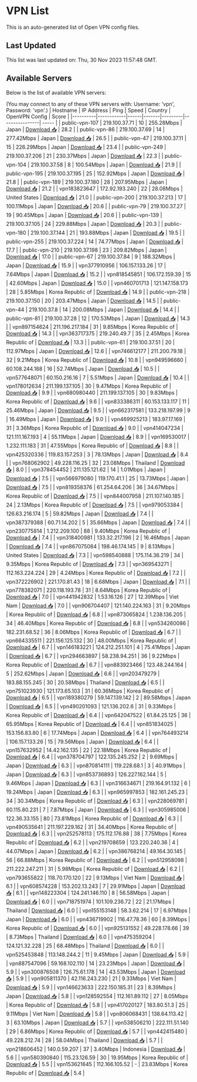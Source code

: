 # VPN List

This is an auto-generated list of Open VPN config files.

## Last Updated

This list was last updated on: Thu, 30 Nov 2023 11:57:48 GMT.

## Available Servers

Below is the list of available VPN servers:

(You may connect to any of these VPN servers with: Username: 'vpn', Password: 'vpn'.)
| Hostname | IP Address | Ping | Speed | Country | OpenVPN Config | Score |
|----------|------------|------|-------|---------|----------------| ----- |
| public-vpn-107 | 219.100.37.71 | 10 | 255.28Mbps | Japan | [Download 📥](./configs/server_0_JP.ovpn) | 28.2 |
| public-vpn-86 | 219.100.37.69 | 14 | 277.42Mbps | Japan | [Download 📥](./configs/server_1_JP.ovpn) | 26.5 |
| public-vpn-47 | 219.100.37.11 | 15 | 226.29Mbps | Japan | [Download 📥](./configs/server_2_JP.ovpn) | 23.4 |
| public-vpn-249 | 219.100.37.206 | 21 | 230.37Mbps | Japan | [Download 📥](./configs/server_3_JP.ovpn) | 22.3 |
| public-vpn-104 | 219.100.37.58 | 8 | 100.54Mbps | Japan | [Download 📥](./configs/server_4_JP.ovpn) | 21.9 |
| public-vpn-195 | 219.100.37.195 | 25 | 152.92Mbps | Japan | [Download 📥](./configs/server_5_JP.ovpn) | 21.8 |
| public-vpn-189 | 219.100.37.180 | 28 | 207.95Mbps | Japan | [Download 📥](./configs/server_6_JP.ovpn) | 21.2 |
| vpn183823647 | 172.92.193.240 | 22 | 28.08Mbps | United States | [Download 📥](./configs/server_7_US.ovpn) | 21.0 |
| public-vpn-200 | 219.100.37.213 | 17 | 100.11Mbps | Japan | [Download 📥](./configs/server_8_JP.ovpn) | 20.6 |
| public-vpn-79 | 219.100.37.27 | 19 | 90.45Mbps | Japan | [Download 📥](./configs/server_9_JP.ovpn) | 20.6 |
| public-vpn-139 | 219.100.37.105 | 24 | 229.88Mbps | Japan | [Download 📥](./configs/server_10_JP.ovpn) | 20.3 |
| public-vpn-180 | 219.100.37.144 | 21 | 193.88Mbps | Japan | [Download 📥](./configs/server_11_JP.ovpn) | 19.5 |
| public-vpn-255 | 219.100.37.224 | 14 | 74.77Mbps | Japan | [Download 📥](./configs/server_12_JP.ovpn) | 17.7 |
| public-vpn-210 | 219.100.37.198 | 23 | 209.82Mbps | Japan | [Download 📥](./configs/server_13_JP.ovpn) | 17.0 |
| public-vpn-67 | 219.100.37.84 | 9 | 188.32Mbps | Japan | [Download 📥](./configs/server_14_JP.ovpn) | 15.9 |
| vpn377910956 | 106.157.133.26 | 17 | 7.64Mbps | Japan | [Download 📥](./configs/server_15_JP.ovpn) | 15.2 |
| vpn818545851 | 106.172.159.39 | 15 | 42.60Mbps | Japan | [Download 📥](./configs/server_16_JP.ovpn) | 15.0 |
| vpn460701713 | 121.147.158.173 | 28 | 5.85Mbps | Korea Republic of | [Download 📥](./configs/server_17_KR.ovpn) | 14.9 |
| public-vpn-218 | 219.100.37.150 | 20 | 203.47Mbps | Japan | [Download 📥](./configs/server_18_JP.ovpn) | 14.5 |
| public-vpn-44 | 219.100.37.8 | 14 | 200.08Mbps | Japan | [Download 📥](./configs/server_19_JP.ovpn) | 14.4 |
| public-vpn-81 | 219.100.37.28 | 12 | 170.53Mbps | Japan | [Download 📥](./configs/server_20_JP.ovpn) | 14.3 |
| vpn897154624 | 211.196.217.184 | 31 | 9.85Mbps | Korea Republic of | [Download 📥](./configs/server_21_KR.ovpn) | 14.3 |
| vpn363717375 | 219.240.49.7 | 35 | 2.45Mbps | Korea Republic of | [Download 📥](./configs/server_22_KR.ovpn) | 13.3 |
| public-vpn-61 | 219.100.37.51 | 20 | 112.97Mbps | Japan | [Download 📥](./configs/server_23_JP.ovpn) | 12.6 |
| vpn746612177 | 211.200.79.18 | 32 | 9.21Mbps | Korea Republic of | [Download 📥](./configs/server_24_KR.ovpn) | 10.8 |
| vpn949596660 | 60.108.244.188 | 16 | 52.74Mbps | Japan | [Download 📥](./configs/server_25_JP.ovpn) | 10.5 |
| vpn577648071 | 60.150.216.16 | 7 | 5.51Mbps | Japan | [Download 📥](./configs/server_26_JP.ovpn) | 10.4 |
| vpn178012634 | 211.199.137.105 | 30 | 9.47Mbps | Korea Republic of | [Download 📥](./configs/server_27_KR.ovpn) | 9.9 |
| vpn680980440 | 211.199.137.105 | 30 | 9.83Mbps | Korea Republic of | [Download 📥](./configs/server_28_KR.ovpn) | 9.6 |
| vpn833386311 | 60.153.133.117 | 11 | 25.46Mbps | Japan | [Download 📥](./configs/server_29_JP.ovpn) | 9.5 |
| vpn662317581 | 133.218.197.99 | 9 | 16.49Mbps | Japan | [Download 📥](./configs/server_30_JP.ovpn) | 9.0 |
| vpn469925213 | 183.97.17.169 | 31 | 3.36Mbps | Korea Republic of | [Download 📥](./configs/server_31_KR.ovpn) | 9.0 |
| vpn414047234 | 121.111.167.193 | 4 | 55.11Mbps | Japan | [Download 📥](./configs/server_32_JP.ovpn) | 8.9 |
| vpn169530017 | 1.232.111.183 | 31 | 47.55Mbps | Korea Republic of | [Download 📥](./configs/server_33_KR.ovpn) | 8.8 |
| vpn425320336 | 119.83.157.253 | 3 | 78.13Mbps | Japan | [Download 📥](./configs/server_34_JP.ovpn) | 8.4 |
| vpn768062902 | 49.228.116.25 | 32 | 23.08Mbps | Thailand | [Download 📥](./configs/server_35_TH.ovpn) | 8.0 |
| vpn378454452 | 211.135.121.62 | 14 | 1.01Mbps | Japan | [Download 📥](./configs/server_36_JP.ovpn) | 7.5 |
| vpn566979080 | 119.170.41.1 | 25 | 13.73Mbps | Japan | [Download 📥](./configs/server_37_JP.ovpn) | 7.5 |
| vpn819358376 | 61.254.64.206 | 36 | 34.67Mbps | Korea Republic of | [Download 📥](./configs/server_38_KR.ovpn) | 7.5 |
| vpn844007958 | 211.107.140.185 | 24 | 2.13Mbps | Korea Republic of | [Download 📥](./configs/server_39_KR.ovpn) | 7.5 |
| vpn979053384 | 126.63.216.174 | 5 | 59.82Mbps | Japan | [Download 📥](./configs/server_40_JP.ovpn) | 7.4 |
| vpn387379388 | 60.71.14.202 | 5 | 35.66Mbps | Japan | [Download 📥](./configs/server_41_JP.ovpn) | 7.4 |
| vpn230775814 | 1.212.209.100 | 88 | 9.40Mbps | Korea Republic of | [Download 📥](./configs/server_42_KR.ovpn) | 7.4 |
| vpn318400981 | 133.32.217.196 | 2 | 16.46Mbps | Japan | [Download 📥](./configs/server_43_JP.ovpn) | 7.4 |
| vpn867075084 | 198.46.174.145 | 9 | 8.13Mbps | United States | [Download 📥](./configs/server_44_US.ovpn) | 7.3 |
| vpn598540888 | 175.114.36.219 | 34 | 9.35Mbps | Korea Republic of | [Download 📥](./configs/server_45_KR.ovpn) | 7.3 |
| vpn369543271 | 112.163.224.224 | 29 | 4.24Mbps | Korea Republic of | [Download 📥](./configs/server_46_KR.ovpn) | 7.2 |
| vpn372226902 | 221.170.81.43 | 18 | 6.68Mbps | Japan | [Download 📥](./configs/server_47_JP.ovpn) | 7.1 |
| vpn778382071 | 220.118.193.78 | 31 | 8.64Mbps | Korea Republic of | [Download 📥](./configs/server_48_KR.ovpn) | 7.0 |
| vpn441942832 | 1.53.16.126 | 27 | 12.39Mbps | Viet Nam | [Download 📥](./configs/server_49_VN.ovpn) | 7.0 |
| vpn906704407 | 121.140.224.163 | 31 | 9.20Mbps | Korea Republic of | [Download 📥](./configs/server_50_KR.ovpn) | 6.8 |
| vpn873065824 | 1.238.136.205 | 34 | 46.40Mbps | Korea Republic of | [Download 📥](./configs/server_51_KR.ovpn) | 6.8 |
| vpn534260086 | 182.231.68.52 | 36 | 8.06Mbps | Korea Republic of | [Download 📥](./configs/server_52_KR.ovpn) | 6.7 |
| vpn664335511 | 221.156.125.132 | 30 | 48.00Mbps | Korea Republic of | [Download 📥](./configs/server_53_KR.ovpn) | 6.7 |
| vpn146183221 | 124.212.251.101 | 4 | 75.41Mbps | Japan | [Download 📥](./configs/server_54_JP.ovpn) | 6.7 |
| vpn294663897 | 58.238.94.251 | 36 | 9.22Mbps | Korea Republic of | [Download 📥](./configs/server_55_KR.ovpn) | 6.7 |
| vpn883923466 | 123.48.244.164 | 5 | 252.62Mbps | Japan | [Download 📥](./configs/server_56_JP.ovpn) | 6.6 |
| vpn203479279 | 183.88.155.245 | 30 | 20.58Mbps | Thailand | [Download 📥](./configs/server_57_TH.ovpn) | 6.5 |
| vpn751023930 | 121.173.65.103 | 31 | 60.36Mbps | Korea Republic of | [Download 📥](./configs/server_58_KR.ovpn) | 6.5 |
| vpn189380279 | 59.147.139.142 | 2 | 89.58Mbps | Japan | [Download 📥](./configs/server_59_JP.ovpn) | 6.5 |
| vpn490201093 | 121.136.202.6 | 31 | 9.33Mbps | Korea Republic of | [Download 📥](./configs/server_60_KR.ovpn) | 6.4 |
| vpn642047522 | 61.84.25.125 | 36 | 65.95Mbps | Korea Republic of | [Download 📥](./configs/server_61_KR.ovpn) | 6.4 |
| vpn851834025 | 153.156.83.80 | 6 | 17.74Mbps | Japan | [Download 📥](./configs/server_62_JP.ovpn) | 6.4 |
| vpn764493214 | 106.157.133.26 | 15 | 79.56Mbps | Japan | [Download 📥](./configs/server_63_JP.ovpn) | 6.4 |
| vpn157632952 | 14.42.162.135 | 22 | 22.18Mbps | Korea Republic of | [Download 📥](./configs/server_64_KR.ovpn) | 6.4 |
| vpn378704797 | 122.135.245.252 | 2 | 9.69Mbps | Japan | [Download 📥](./configs/server_65_JP.ovpn) | 6.3 |
| vpn870814111 | 119.228.68.1 | 3 | 40.91Mbps | Japan | [Download 📥](./configs/server_66_JP.ovpn) | 6.3 |
| vpn853736893 | 126.227.162.144 | 5 | 9.46Mbps | Japan | [Download 📥](./configs/server_67_JP.ovpn) | 6.3 |
| vpn316634671 | 219.164.91.132 | 6 | 19.24Mbps | Japan | [Download 📥](./configs/server_68_JP.ovpn) | 6.3 |
| vpn965997853 | 182.161.245.23 | 34 | 30.34Mbps | Korea Republic of | [Download 📥](./configs/server_69_KR.ovpn) | 6.3 |
| vpn228069781 | 60.115.80.231 | 7 | 7.87Mbps | Japan | [Download 📥](./configs/server_70_JP.ovpn) | 6.3 |
| vpn305985006 | 122.36.33.155 | 80 | 73.81Mbps | Korea Republic of | [Download 📥](./configs/server_71_KR.ovpn) | 6.3 |
| vpn490535641 | 211.197.229.162 | 31 | 34.40Mbps | Korea Republic of | [Download 📥](./configs/server_72_KR.ovpn) | 6.3 |
| vpn252578113 | 175.112.176.88 | 38 | 7.75Mbps | Korea Republic of | [Download 📥](./configs/server_73_KR.ovpn) | 6.2 |
| vpn219708659 | 123.220.240.36 | 4 | 44.07Mbps | Japan | [Download 📥](./configs/server_74_JP.ovpn) | 6.2 |
| vpn386768214 | 49.164.30.145 | 56 | 66.88Mbps | Korea Republic of | [Download 📥](./configs/server_75_KR.ovpn) | 6.2 |
| vpn512958098 | 211.222.247.211 | 31 | 5.98Mbps | Korea Republic of | [Download 📥](./configs/server_76_KR.ovpn) | 6.2 |
| vpn793655822 | 118.70.170.120 | 22 | 9.13Mbps | Viet Nam | [Download 📥](./configs/server_77_VN.ovpn) | 6.1 |
| vpn608574228 | 153.202.13.243 | 7 | 29.91Mbps | Japan | [Download 📥](./configs/server_78_JP.ovpn) | 6.1 |
| vpn148223304 | 124.241.146.110 | 8 | 56.58Mbps | Japan | [Download 📥](./configs/server_79_JP.ovpn) | 6.0 |
| vpn718751974 | 101.109.236.72 | 22 | 21.17Mbps | Thailand | [Download 📥](./configs/server_80_TH.ovpn) | 6.0 |
| vpn155153148 | 58.3.62.214 | 17 | 6.97Mbps | Japan | [Download 📥](./configs/server_81_JP.ovpn) | 6.0 |
| vpn436719902 | 116.47.78.36 | 60 | 8.39Mbps | Korea Republic of | [Download 📥](./configs/server_82_KR.ovpn) | 6.0 |
| vpn925131552 | 49.228.178.66 | 39 | 8.73Mbps | Thailand | [Download 📥](./configs/server_83_TH.ovpn) | 6.0 |
| vpn475359204 | 124.121.32.228 | 25 | 68.48Mbps | Thailand | [Download 📥](./configs/server_84_TH.ovpn) | 6.0 |
| vpn525453848 | 113.148.244.2 | 11 | 9.45Mbps | Japan | [Download 📥](./configs/server_85_JP.ovpn) | 5.9 |
| vpn887547096 | 59.168.102.110 | 14 | 23.23Mbps | Japan | [Download 📥](./configs/server_86_JP.ovpn) | 5.9 |
| vpn300876508 | 126.75.61.178 | 14 | 43.53Mbps | Japan | [Download 📥](./configs/server_87_JP.ovpn) | 5.9 |
| vpn905811370 | 42.116.243.230 | 21 | 9.33Mbps | Viet Nam | [Download 📥](./configs/server_88_VN.ovpn) | 5.9 |
| vpn146623633 | 222.150.185.31 | 23 | 8.39Mbps | Japan | [Download 📥](./configs/server_89_JP.ovpn) | 5.8 |
| vpn128592554 | 112.161.89.112 | 27 | 8.05Mbps | Korea Republic of | [Download 📥](./configs/server_90_KR.ovpn) | 5.8 |
| vpn417020127 | 183.80.51.3 | 25 | 9.11Mbps | Viet Nam | [Download 📥](./configs/server_91_VN.ovpn) | 5.8 |
| vpn806068431 | 138.64.113.42 | 3 | 63.10Mbps | Japan | [Download 📥](./configs/server_92_JP.ovpn) | 5.7 |
| vpn538506210 | 222.111.51.140 | 29 | 6.86Mbps | Korea Republic of | [Download 📥](./configs/server_93_KR.ovpn) | 5.7 |
| vpn442415480 | 49.228.212.74 | 28 | 58.04Mbps | Thailand | [Download 📥](./configs/server_94_TH.ovpn) | 5.7 |
| vpn218606452 | 140.0.59.207 | 37 | 3.40Mbps | Indonesia | [Download 📥](./configs/server_95_ID.ovpn) | 5.6 |
| vpn580390840 | 115.23.126.59 | 30 | 19.95Mbps | Korea Republic of | [Download 📥](./configs/server_96_KR.ovpn) | 5.5 |
| vpn153621645 | 112.166.105.52 | - | 23.83Mbps | Korea Republic of | [Download 📥](./configs/server_97_KR.ovpn) | 5.4 |
